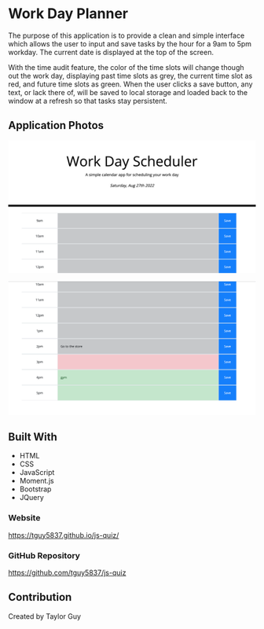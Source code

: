 # Work Day Planner

The purpose of this application is to provide a clean and simple interface which allows the user to input and save tasks by the hour for a 9am to 5pm workday. The current date is displayed at the top of the screen.

With the time audit feature, the color of the time slots will change though out the work day, displaying past time slots as grey, the current time slot as red, and future time slots as green. When the user clicks a save button, any text, or lack there of, will be saved to local storage and loaded back to the window at a refresh so that tasks stay persistent.

## Application Photos

![top of page](./assets/images/top-of-page.png)

![bottom of page](./assets/images/time-slots.png)

## Built With

- HTML
- CSS
- JavaScript
- Moment.js
- Bootstrap
- JQuery

### Website

https://tguy5837.github.io/js-quiz/

### GitHub Repository

https://github.com/tguy5837/js-quiz

## Contribution

Created by Taylor Guy

